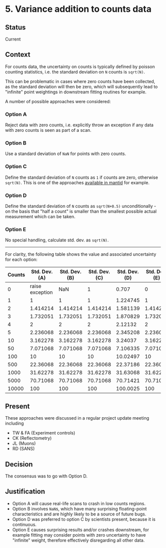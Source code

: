 # 5. Variance addition to counts data

## Status

Current

## Context

For counts data, the uncertainty on counts is typically defined by poisson counting statistics, i.e. the standard
deviation on `N` counts is `sqrt(N)`.

This can be problematic in cases where zero counts have been collected, as the standard deviation will then be zero,
which will subsequently lead to "infinite" point weightings in downstream fitting routines for example.

A number of possible approaches were considered:

### Option A

Reject data with zero counts, i.e. explicitly throw an exception if any data with zero counts is seen as part of a scan.

### Option B

Use a standard deviation of `NaN` for points with zero counts.

### Option C

Define the standard deviation of `N` counts as `1` if counts are zero, otherwise `sqrt(N)`. This is one of the
approaches [available in mantid](https://github.com/mantidproject/mantid/blob/bbbb86edc2c3fa554499770463aa25c2b46984e5/docs/source/algorithms/SetUncertainties-v1.rst#L16) for example.

### Option D

Define the standard deviation of `N` counts as `sqrt(N+0.5)` unconditionally - on the basis that "half a count" is 
smaller than the smallest possible actual measurement which can be taken.

### Option E

No special handling, calculate std. dev. as `sqrt(N)`.

---

For clarity, the following table shows the value and associated uncertainty for each option:

| Counts | Std. Dev. (A) | Std. Dev. (B) | Std. Dev. (C) | Std. Dev. (D) | Std. Dev. (E) |
| ------- | ------ | ------- | ------- | ------- | --- |
| 0 | raise exception | NaN | 1 | 0.707 | 0 |
| 1 | 1 | 1 | 1 | 1.224745 | 1 |
| 2 | 1.414214 | 1.414214 | 1.414214 | 1.581139 | 1.414214 |
| 3 | 1.732051 | 1.732051 | 1.732051 | 1.870829 | 1.732051 |
| 4 | 2 | 2 | 2 | 2.12132 | 2 |
| 5 | 2.236068 | 2.236068 | 2.236068 | 2.345208 | 2.236068 |
| 10 | 3.162278 | 3.162278 | 3.162278 | 3.24037 | 3.162278 |
| 50 | 7.071068 | 7.071068 | 7.071068 | 7.106335 | 7.071068 |
| 100 | 10 | 10 | 10 | 10.02497 | 10 |
| 500 | 22.36068 | 22.36068 | 22.36068 | 22.37186 | 22.36068 |
| 1000 | 31.62278 | 31.62278 | 31.62278 | 31.63068 | 31.62278 |
| 5000 | 70.71068 | 70.71068 | 70.71068 | 70.71421 | 70.71068 |
| 10000 | 100 | 100 | 100 | 100.0025 | 100 |

## Present

These approaches were discussed in a regular project update meeting including
- TW & FA (Experiment controls)
- CK (Reflectometry)
- JL (Muons)
- RD (SANS)

## Decision

The consensus was to go with Option D.

## Justification

- Option A will cause real-life scans to crash in low counts regions.
- Option B involves `NaN`s, which have many surprising floating-point characteristics and are highly likely to be a
source of future bugs.
- Option D was preferred to option C by scientists present, because it is continuous.
- Option E causes surprising results and/or crashes downstream, for example fitting may consider points with zero
uncertainty to have "infinite" weight, therefore effectively disregarding all other data.

